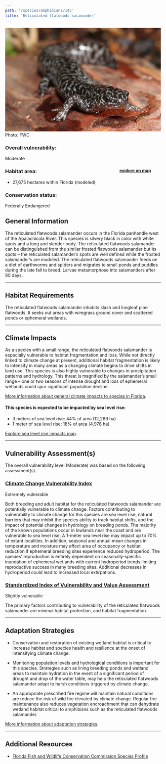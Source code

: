 ```yaml
---
path: '/species/amphibians/145'
title: 'Reticulated flatwoods salamander'
---
```


<content-header icon="salamanders" title="Reticulated flatwoods salamander" subtitle="Ambystoma bishopi">
</content-header>

<div id="TopSection">

<div class="header-photo"><img src="145.jpg" alt="Photo for 145"/>
<figcaption>Photo: FWC</figcaption></div>

<div>

### Overall vulnerability:

<div class="vulnerability vulnerability-moderate">Moderate</div>

<h3>Habitat area: 
<a href="/species/amphibians/145/map" style="float:right;font-size:smaller;margin-right: 2rem;">
<fa-icon name="map"></fa-icon>
explore on map
</a>
</h3>

-   27,675 hectares within Florida (modeled)


### Conservation status:

Federally Endangered

</div>
</div>

## General Information

The reticulated flatwoods salamander occurs in the Florida panhandle west of the Apalachicola River.  This species is silvery black in color with white spots and a long and slender body.  The reticulated flatwoods salamander can be distinguished from the similar frosted flatwoods salamander but its spots – the reticulated salamander’s spots are well defined while the frosted salamander’s are muddled.  The reticulated flatwoods salamander feeds on a diet of earthworms and spiders and migrates to small ponds and puddles during the late fall to breed.  Larvae metamorphose into salamanders after 90 days.

<hr />

## Habitat Requirements

The reticulated flatwoods salamander inhabits slash and longleaf pine flatwoods.  It seeks out areas with wiregrass ground cover and scattered ponds or ephemeral wetlands.

<hr />

## Climate Impacts

As a species with a small range, the reticulated flatwoods salamander is especially vulnerable to habitat fragmentation and loss.  While not directly linked to climate change at present, additional habitat fragmentation is likely to intensify in many areas as a changing climate begins to drive shifts in land use.  This species is also highly vulnerable to changes in precipitation patterns and hydrology.  This threat is magnified by the salamander’s small range – one or two seasons of intense drought and loss of ephemeral wetlands could spur significant population decline.

[More information about general climate impacts to species in Florida](/impacts/species).


#### This species is expected to be impacted by sea level rise:

- 3 meters of sea level rise: 44% of area (12,289 ha)
- 1 meter of sea level rise: 18% of area (4,978 ha)

[Explore sea level rise impacts map](/species/amphibians/145/map).


<hr />

## Vulnerability Assessment(s)

The overall vulnerability level (Moderate) was based on the following assessment(s).
#### 
<div class="vulnerability-header">
<h3><a href="/impacts/vulnerability/ccvi">Climate Change Vulnerability Index</a></h3>
<div class="vulnerability vulnerability-extreme">Extremely vulnerable</div>
</div> 

Both breeding and adult habitat for the reticulated flatwoods salamander are potentially vulnerable to climate change. Factors contributing to vulnerability to climate change for this species are sea level rise, natural barriers that may inhibit the species ability to track habitat shifts, and the impact of potential changes in hydrology on breeding ponds.    The majority of the known populations occur in lowlands near the coast and are vulnerable to sea level rise.  A 1-meter sea level rise may impact up to 70% of extant localities. In addition, seasonal and annual mean changes in temperature and moisture may affect area of occupancy or habitat reduction if ephemeral breeding sites experience reduced hydroperiod.  The species' reproduction is entirely dependent on seasonally-specific inundation of ephemeral wetlands with current hydroperiod trends limiting reproductive success in many breeding sites. Additional decreases in hydroperiod could lead to increased local extirpations.

#### 
<div class="vulnerability-header">
<h3><a href="/impacts/vulnerability/sivva/species">Standardized Index of Vulnerability and Value Assessment</a></h3>
<div class="vulnerability vulnerability-slight">Slightly vulnerable</div>
</div> 

The primary factors contributing to vulnerability of the reticulated flatwoods salamander  are minimal habitat protection, and habitat fragmentation.


<hr />

## Adaptation Strategies

- Conservation and restoration of existing wetland habitat is critical to increase habitat and species health and resilience at the onset of intensifying climate change.

- Monitoring population levels and hydrological conditions is important for this species.  Strategies such as lining breeding ponds and wetland areas to maintain hydration in the event of a significant period of drought and drop of the water table, may help the reticulated flatwoods salamander adapt to harsh conditions triggered by climate change.

- An appropriate prescribed fire regime will maintain natural conditions are reduce the risk of wild fire elevated by climate change.  Regular fire maintenance also reduces vegetation encroachment that can dehydrate wetland habitat critical to amphibians such as the reticulated flatwoods salamander.

[More information about adaptation strategies](/strategies).

<hr />


## Additional Resources

- [Florida Fish and Wildlife Conservation Commission Species Profile](https://myfwc.com/wildlifehabitats/profiles/amphibians/reticulated-flatwoods-salamander/)
